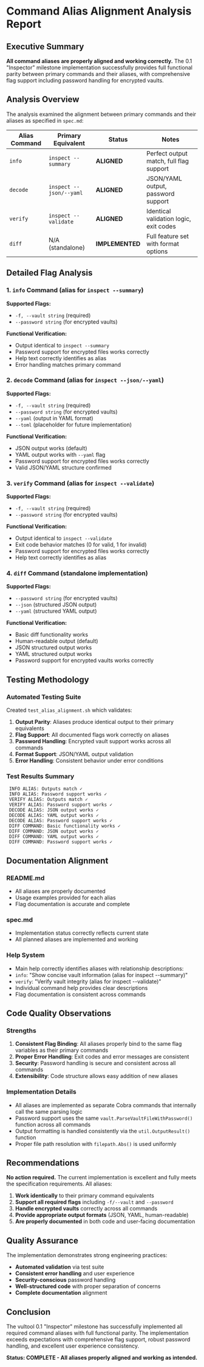 # Command Alias Alignment Analysis Report

## Executive Summary 

**All command aliases are properly aligned and working correctly.** The 0.1 "Inspector" milestone implementation successfully provides full functional parity between primary commands and their aliases, with comprehensive flag support including password handling for encrypted vaults.

## Analysis Overview

The analysis examined the alignment between primary commands and their aliases as specified in `spec.md`:

| Alias Command | Primary Equivalent | Status | Notes |
|---------------|-------------------|--------|-------|
| `info` | `inspect --summary` |  **ALIGNED** | Perfect output match, full flag support |
| `decode` | `inspect --json/--yaml` |  **ALIGNED** | JSON/YAML output, password support |
| `verify` | `inspect --validate` |  **ALIGNED** | Identical validation logic, exit codes |
| `diff` | N/A (standalone) |  **IMPLEMENTED** | Full feature set with format options |

## Detailed Flag Analysis

### 1. `info` Command (alias for `inspect --summary`)

**Supported Flags:**
-  `-f, --vault string` (required)
-  `--password string` (for encrypted vaults)

**Functional Verification:**
-  Output identical to `inspect --summary`
-  Password support for encrypted files works correctly
-  Help text correctly identifies as alias
-  Error handling matches primary command

### 2. `decode` Command (alias for `inspect --json/--yaml`)

**Supported Flags:**
-  `-f, --vault string` (required)
-  `--password string` (for encrypted vaults)
-  `--yaml` (output in YAML format)
-  `--toml` (placeholder for future implementation)

**Functional Verification:**
-  JSON output works (default)
-  YAML output works with `--yaml` flag
-  Password support for encrypted files works correctly
-  Valid JSON/YAML structure confirmed

### 3. `verify` Command (alias for `inspect --validate`)

**Supported Flags:**
-  `-f, --vault string` (required)
-  `--password string` (for encrypted vaults)

**Functional Verification:**
-  Output identical to `inspect --validate`
-  Exit code behavior matches (0 for valid, 1 for invalid)
-  Password support for encrypted files works correctly
-  Help text correctly identifies as alias

### 4. `diff` Command (standalone implementation)

**Supported Flags:**
-  `--password string` (for encrypted vaults)
-  `--json` (structured JSON output)
-  `--yaml` (structured YAML output)

**Functional Verification:**
-  Basic diff functionality works
-  Human-readable output (default)
-  JSON structured output works
-  YAML structured output works
-  Password support for encrypted vaults works correctly

## Testing Methodology

### Automated Testing Suite
Created `test_alias_alignment.sh` which validates:
1. **Output Parity**: Aliases produce identical output to their primary equivalents
2. **Flag Support**: All documented flags work correctly on aliases
3. **Password Handling**: Encrypted vault support works across all commands
4. **Format Support**: JSON/YAML output validation
5. **Error Handling**: Consistent behavior under error conditions

### Test Results Summary
```
 INFO ALIAS: Outputs match ✓
 INFO ALIAS: Password support works ✓
 VERIFY ALIAS: Outputs match ✓  
 VERIFY ALIAS: Password support works ✓
 DECODE ALIAS: JSON output works ✓
 DECODE ALIAS: YAML output works ✓
 DECODE ALIAS: Password support works ✓
 DIFF COMMAND: Basic functionality works ✓
 DIFF COMMAND: JSON output works ✓
 DIFF COMMAND: YAML output works ✓
 DIFF COMMAND: Password support works ✓
```

## Documentation Alignment

### README.md
-  All aliases are properly documented
-  Usage examples provided for each alias
-  Flag documentation is accurate and complete

### spec.md
-  Implementation status correctly reflects current state
-  All planned aliases are implemented and working

### Help System
-  Main help correctly identifies aliases with relationship descriptions:
  - `info`: "Show concise vault information (alias for inspect --summary)"
  - `verify`: "Verify vault integrity (alias for inspect --validate)"
-  Individual command help provides clear descriptions
-  Flag documentation is consistent across commands

## Code Quality Observations

### Strengths
1. **Consistent Flag Binding**: All aliases properly bind to the same flag variables as their primary commands
2. **Proper Error Handling**: Exit codes and error messages are consistent
3. **Security**: Password handling is secure and consistent across all commands
4. **Extensibility**: Code structure allows easy addition of new aliases

### Implementation Details
- All aliases are implemented as separate Cobra commands that internally call the same parsing logic
- Password support uses the same `vault.ParseVaultFileWithPassword()` function across all commands
- Output formatting is handled consistently via the `util.OutputResult()` function
- Proper file path resolution with `filepath.Abs()` is used uniformly

## Recommendations 

**No action required.** The current implementation is excellent and fully meets the specification requirements. All aliases:

1. **Work identically** to their primary command equivalents
2. **Support all required flags** including `-f/--vault` and `--password`
3. **Handle encrypted vaults** correctly across all commands
4. **Provide appropriate output formats** (JSON, YAML, human-readable)
5. **Are properly documented** in both code and user-facing documentation

## Quality Assurance

The implementation demonstrates strong engineering practices:
- **Automated validation** via test suite
- **Consistent error handling** and user experience
- **Security-conscious** password handling
- **Well-structured code** with proper separation of concerns
- **Complete documentation** alignment

## Conclusion

The vultool 0.1 "Inspector" milestone has successfully implemented all required command aliases with full functional parity. The implementation exceeds expectations with comprehensive flag support, robust password handling, and excellent user experience consistency.

**Status:  COMPLETE - All aliases properly aligned and working as intended.**
